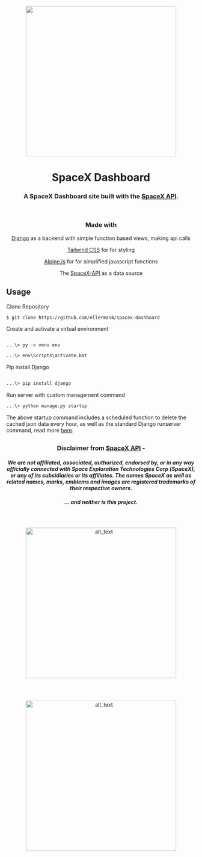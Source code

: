 <p align="center"><img src="https://user-images.githubusercontent.com/106990217/187055035-3f1b96ec-65a4-49e8-a513-d44d78d1b386.png" width="400px"></p>

<h1 align="center">SpaceX Dashboard</h1>

<h3 align="center">
A SpaceX Dashboard site built with the <a href="https://github.com/r-spacex/SpaceX-API">SpaceX API</a>.
</h3>


<br/>

<h3 align="center">
Made with
</h3>

<p align="center"><a href="https://www.djangoproject.com/">Django</a> as a backend with simple function based views, making api calls</p>

<p align="center"><a href="https://tailwindcss.com/">Tailwind CSS</a> for for styling</p>

<p align="center"><a href="https://alpinejs.dev/">Alpine.js</a> for for simplified javascript functions</p>

<p align="center">The <a href="https://github.com/r-spacex/SpaceX-API">SpaceX-API</a> as a data source</p>


## Usage
Clone Repository
```
$ git clone https://github.com/ellerman4/spacex-dashboard
```

Create and activate a virtual environment 
```cmd

...\> py -m venv env

...\> env\Scripts\activate.bat

```
Pip install Django
```cmd

...\> pip install django

```

Run server with custom management command
```cmd
...\> python manage.py startup

```

The above startup command includes a scheduled function to delete the cached json data every hour, as well as the standard Django runserver command, read more [here](https://github.com/ellerman4/spacex-dashboard/blob/master/cache/readme.md).

##

<h3 align="center">
    Disclaimer from <a href="https://github.com/r-spacex/SpaceX-API">SpaceX API</a> -
</h3>

<h4 align="center">
  <i>
    We are not affiliated, associated, authorized, endorsed by, or in any way officially connected with Space Exploration Technologies Corp (SpaceX), or any of its subsidiaries or its affiliates. The names SpaceX as well as related names, marks, emblems and images are registered trademarks of their respective owners.
  </i>
</h4>

<h5 align="center">
  ... and neither is this project.
</h5>

##
</br>
<p align="center">
<a href="https://github.com/ellerman4/"><img alt="alt_text" width="400px" src="https://user-images.githubusercontent.com/106990217/187327102-c4e9ef1b-3c14-4b9f-b814-c6d5b2ae8529.png" /></a></p>

##
</br>
<p align="center">
<a href="https://github.com/ellerman4/"><img alt="alt_text" width="400px" src="https://user-images.githubusercontent.com/106990217/187055083-ceeb562c-3bed-45ef-937b-4d9b5af5455c.png" /></a></p>

